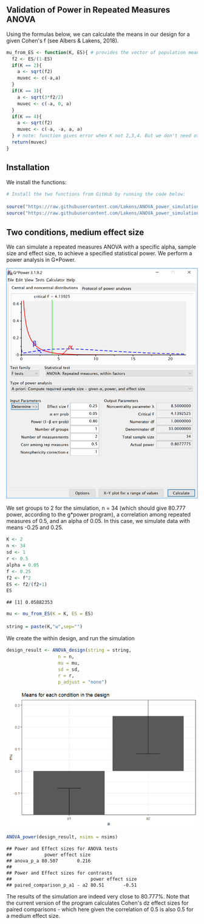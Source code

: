 
Validation of Power in Repeated Measures ANOVA
----------------------------------------------

Using the formulas below, we can calculate the means in our design for a given Cohen's f (see Albers & Lakens, 2018).

``` r
mu_from_ES <- function(K, ES){ # provides the vector of population means for a given population ES and nr of groups
  f2 <- ES/(1-ES)
  if(K == 2){
    a <- sqrt(f2)
    muvec <- c(-a,a)
  }
  if(K == 3){
    a <- sqrt(3*f2/2)
    muvec <- c(-a, 0, a)
  }
  if(K == 4){
    a <- sqrt(f2)
    muvec <- c(-a, -a, a, a)
  } # note: function gives error when K not 2,3,4. But we don't need other K.
  return(muvec)
}
```

Installation
------------

We install the functions:

``` r
# Install the two functions from GitHub by running the code below:

source("https://raw.githubusercontent.com/Lakens/ANOVA_power_simulation/master/ANOVA_design.R")
source("https://raw.githubusercontent.com/Lakens/ANOVA_power_simulation/master/ANOVA_power.R")
```

Two conditions, medium effect size
----------------------------------

We can simulate a repeated measures ANOVA with a specific alpha, sample size and effect size, to achieve a specified statistical power. We perform a power analysis in G\*Power.

![](validation_power_within_files/figure-markdown_github/gpower_1.png)

We set groups to 2 for the simulation, n = 34 (which should give 80.777 power, according to the g\*power program), a correlation among repeated measures of 0.5, and an alpha of 0.05. In this case, we simulate data with means -0.25 and 0.25.

``` r
K <- 2
n <- 34
sd <- 1
r <- 0.5
alpha = 0.05
f <- 0.25
f2 <- f^2
ES <- f2/(f2+1)
ES
```

    ## [1] 0.05882353

``` r
mu <- mu_from_ES(K = K, ES = ES)

string = paste(K,"w",sep="")
```

We create the within design, and run the simulation

``` r
design_result <- ANOVA_design(string = string,
                   n = n, 
                   mu = mu, 
                   sd = sd, 
                   r = r, 
                   p_adjust = "none")
```

![](validation_power_within_files/figure-markdown_github/unnamed-chunk-4-1.png)

``` r
ANOVA_power(design_result, nsims = nsims)
```

    ## Power and Effect sizes for ANOVA tests
    ##            power effect size
    ## anova_p_a 80.507       0.216
    ## 
    ## Power and Effect sizes for contrasts
    ##                             power effect size
    ## paired_comparison_p_a1 - a2 80.51       -0.51

The results of the simulation are indeed very close to 80.777%. Note that the current version of the program calculates Cohen's dz effect sizes for paired comparisons - which here given the correlation of 0.5 is also 0.5 for a medium effect size.
